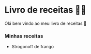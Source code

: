 # Livro de receitas :man_cook:

Olá bem vindo ao meu livro de receitas :call_me_hand:



### Minhas receitas

- Strogonoff de frango

